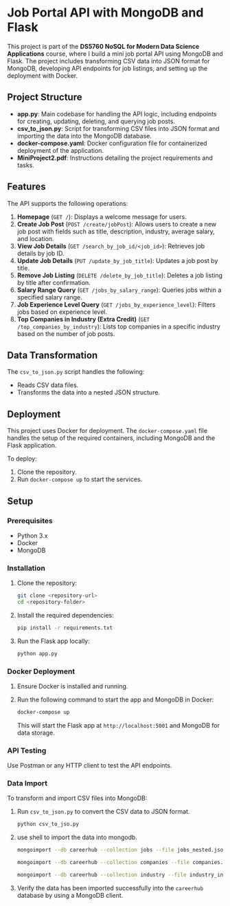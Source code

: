 # Job Portal API with MongoDB and Flask

This project is part of the **DS5760 NoSQL for Modern Data Science Applications** course, where I build a mini job portal API using MongoDB and Flask. The project includes transforming CSV data into JSON format for MongoDB, developing API endpoints for job listings, and setting up the deployment with Docker.

## Project Structure

- **app.py**: Main codebase for handling the API logic, including endpoints for creating, updating, deleting, and querying job posts.
- **csv_to_json.py**: Script for transforming CSV files into JSON format and importing the data into the MongoDB database.
- **docker-compose.yaml**: Docker configuration file for containerized deployment of the application.
- **MiniProject2.pdf**: Instructions detailing the project requirements and tasks.

## Features

The API supports the following operations:

1. **Homepage** (`GET /`): Displays a welcome message for users.
2. **Create Job Post** (`POST /create/jobPost`): Allows users to create a new job post with fields such as title, description, industry, average salary, and location.
3. **View Job Details** (`GET /search_by_job_id/<job_id>`): Retrieves job details by job ID.
4. **Update Job Details** (`PUT /update_by_job_title`): Updates a job post by title.
5. **Remove Job Listing** (`DELETE /delete_by_job_title`): Deletes a job listing by title after confirmation.
6. **Salary Range Query** (`GET /jobs_by_salary_range`): Queries jobs within a specified salary range.
7. **Job Experience Level Query** (`GET /jobs_by_experience_level`): Filters jobs based on experience level.
8. **Top Companies in Industry (Extra Credit)** (`GET /top_companies_by_industry`): Lists top companies in a specific industry based on the number of job posts.

## Data Transformation

The `csv_to_json.py` script handles the following:

- Reads CSV data files.
- Transforms the data into a nested JSON structure.

## Deployment

This project uses Docker for deployment. The `docker-compose.yaml` file handles the setup of the required containers, including MongoDB and the Flask application.

To deploy:

1. Clone the repository.
2. Run `docker-compose up` to start the services.

## Setup

### Prerequisites

- Python 3.x
- Docker
- MongoDB

### Installation

1. Clone the repository:

   ```bash
   git clone <repository-url>
   cd <repository-folder>
   ```

2. Install the required dependencies:

   ```bash
   pip install -r requirements.txt
   ```

3. Run the Flask app locally:

   ```bash
   python app.py
   ```

### Docker Deployment

1. Ensure Docker is installed and running.
2. Run the following command to start the app and MongoDB in Docker:

   ```bash
   docker-compose up
   ```

   This will start the Flask app at `http://localhost:5001` and MongoDB for data storage.

### API Testing

Use Postman or any HTTP client to test the API endpoints.

### Data Import

To transform and import CSV files into MongoDB:

1. Run `csv_to_json.py` to convert the CSV data to JSON format.

   ```bash
   python csv_to_jso.py
   ```
2. use shell to import the data into mongodb.
   ```bash
   mongoimport --db careerhub --collection jobs --file jobs_nested.json --jsonArray

   mongoimport --db careerhub --collection companies --file companies.json --jsonArray

   mongoimport --db careerhub --collection industry --file industry_info.json --jsonArray

   ```
4. Verify the data has been imported successfully into the `careerhub` database by using a MongoDB client.
